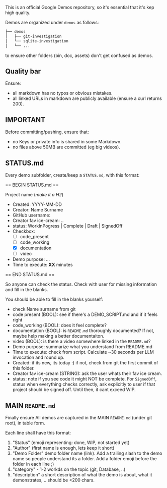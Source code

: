 This is an official Google Demos repository, so it's essential that it's kep high quality.

Demos are organized under `demos` as follows:

```bash
├── demos
│   ├── git-investigation
│   └── sqlite-investigation
│   └── ...
```

to ensure other folders (bin, doc, assets) don't get confused as demos.


## Quality bar

Ensure:
* all markdown has no typos or obvious mistakes.
* all linked URLs in markdown are publicly available (ensure a curl returns 200).

## IMPORTANT

Before committing/pushing, ensure that:

* no Keys or private info is shared in some Markdown.
* no files above 50MB are committed (eg big videos).

## STATUS.md

Every demo subfolder, create/keep a `STATUS.md`, with this format:

== BEGIN STATUS.md ==

<HASH><HASH> Project name (*make it a H2*)

* Created: YYYY-MM-DD
* Creator: Name Surname
* GitHub username: <GitHub username>
* Creator fav ice-cream: ..
* status: WorkInPogress | Complete | Draft  | SignedOff
* Checkbox:
    * [ ] code_present
    * [ ] code_working
    * [X] documentation
    * [ ] video
* Demo purpose: ...
* Time to execute: **XX** minutes

== END STATUS.md ==

So anyone can check the status. Check with user for missing information and fill in the blanks.

You should be able to fill in the blanks yourself:
- check Name surname from git
- code present (BOOL): see if there's a DEMO_SCRIPT.md and if it feels right
- code_working (BOOL): does it feel complete?
- documentation (BOOL): is `README.md` thoroughly documented? If not, maybe help making a better documentaiton.
- video (BOOL): is there a video somewhere linked in the `README.md`?
- Demo purpose: summarize what you understand from README.md
- Time to execute: check from script. Calculate ~30 seconds per LLM invocation and round up.
- Created: if its new, its today :) if not, check from git the first commit of this folder.
- Creator fav ice-cream (STRING): ask the user whats their fav ice cream.
- status: note if you see code it might NOT be complete. For `SignedOff`, status when everything checks correctly, ask explicitly to user if that project should be signed off. Until then, it cant exceed WIP.


## MAIN `README.md`

Finally ensure All demos are captured in the MAIN `README.md` (under git root), in table form.

Each line shall have this format:
1. "Status" (emoji representing: done, WIP, not started yet)
1. "Author" (first name is enough, lets keep it short)
1. "Demo Folder" demo folder name (link). Add a trailing slash to the demo name so people understand its a folder. Add a folder emoji before the folder in each line ;)
1. "category" - 1-2 workds on the topic (git, Database, ..)
1. "description" a short description of what the demo is about, what it demonstrates, .. should be <200 chars.
